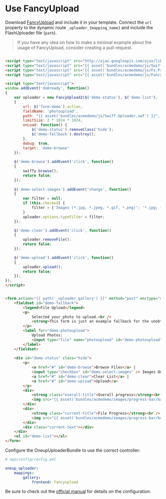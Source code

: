 Use FancyUpload
=============

Download [FancyUpload](http://digitarald.de/project/fancyupload/) and include it in your template. Connect the `url` property to the dynamic route `_uploader_{mapping_name}` and include the FlashUploader file (`path`).

> If you have any idea on how to make a minimal example about the usage of FancyUpload, consider creating a pull-request.

```html

<script type="text/javascript" src="http://ajax.googleapis.com/ajax/libs/mootools/1.2.2/mootools.js"></script>
<script type="text/javascript" src="{{ asset('bundles/acmedemo/js/Swiff.Uploader.js') }}"></script>
<script type="text/javascript" src="{{ asset('bundles/acmedemo/js/Fx.ProgressBar.js') }}"></script>
<script type="text/javascript" src="{{ asset('bundles/acmedemo/js/FancyUpload2.js') }}"></script>

<script type="text/javascript">
window.addEvent('domready', function()
{
    var uploader = new FancyUpload2($('demo-status'), $('demo-list'),
    {
		url: $('form-demo').action,
		fieldName: 'photoupload',
		path: "{{ asset('bundles/acmedemo/js/Swiff.Uploader.swf') }}",
		limitSize: 2 * 1024 * 1024,
		onLoad: function() {
			$('demo-status').removeClass('hide');
			$('demo-fallback').destroy();
		},
		debug: true,
		target: 'demo-browse'
	});
    
	$('demo-browse').addEvent('click', function()
    {
		swiffy.browse();
		return false;
	});
    
	$('demo-select-images').addEvent('change', function()
    {
		var filter = null;
		if (this.checked) {
			filter = {'Images (*.jpg, *.jpeg, *.gif, *.png)': '*.jpg; *.jpeg; *.gif; *.png'};
		}
		uploader.options.typeFilter = filter;
	});

	$('demo-clear').addEvent('click', function()
    {
		uploader.removeFile();
		return false;
	});

	$('demo-upload').addEvent('click', function()
    {
		uploader.upload();
		return false;
	});
});
</script>


<form action="{{ path('_uploader_gallery') }}" method="post" enctype="multipart/form-data" id="form-demo">
	<fieldset id="demo-fallback">
		<legend>File Upload</legend>
		<p>
			Selected your photo to upload.<br />
			<strong>This form is just an example fallback for the unobtrusive behaviour of FancyUpload.</strong>
		</p>
		<label for="demo-photoupload">
			Upload Photos:
			<input type="file" name="photoupload" id="demo-photoupload" />
		</label>
	</fieldset>
 
	<div id="demo-status" class="hide">
		<p>
			<a href="#" id="demo-browse">Browse Files</a> |
			<input type="checkbox" id="demo-select-images" /> Images Only |
			<a href="#" id="demo-clear">Clear List</a> |
			<a href="#" id="demo-upload">Upload</a>
		</p>
		<div>
			<strong class="overall-title">Overall progress</strong><br />
			<img src="{{ asset('bundles/acmedemo/images/progress-bar/bar.gif') }}" class="progress overall-progress" />
		</div>
		<div>
			<strong class="current-title">File Progress</strong><br />
			<img src="{{ asset('bundles/acmedemo/images/progress-bar/bar.gif') }}" class="progress current-progress" />
		</div>
		<div class="current-text"></div>
	</div>
	<ul id="demo-list"></ul>
</form>

```

Configure the OneupUploaderBundle to use the correct controller:

```yaml
# app/config/config.yml

oneup_uploader:
    mappings:
        gallery:
            frontend: fancyupload
```

Be sure to check out the [official manual](http://digitarald.de/project/fancyupload/) for details on the configuration.
